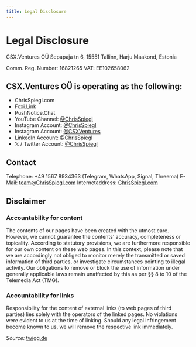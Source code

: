 ```yaml
---
title: Legal Disclosure
---
```


# Legal Disclosure

CSX.Ventures OÜ
Sepapaja tn 6, 15551 Tallinn, Harju Maakond, Estonia

Comm. Reg. Number: 16821265
VAT: EE102658062

## CSX.Ventures OÜ is operating as the following:

- ChrisSpiegl.com
- Foxi.Link
- PushNotice.Chat
- YouTube Channel: [@ChrisSpiegl](https://youtube.com/chrisspiegl)
- Instagram Account: [@ChrisSpiegl](https://instagram.com/chrisspiegl)
- Instagram Account: [@CSXVentures](https://instagram.com/csxventures)
- LinkedIn Account: [@ChrisSpiegl](https://linkedin.com/in/chrisspiegl)
- 𝕏 / Twitter Account: [@ChrisSpiegl](https://x.com/ChrisSpiegl)

## Contact

Telephone: +49 1567 8934363 (Telegram, WhatsApp, Signal, Threema)
E-Mail: [team@ChrisSpiegl.com](mailto:team@ChrisSpiegl.com)
Internetaddress: [ChrisSpiegl.com](https://ChrisSpiegl.com/)

## Disclaimer

### Accountability for content

The contents of our pages have been created with the utmost care. However, we cannot guarantee the contents’ accuracy, completeness or topicality. According to statutory provisions, we are furthermore responsible for our own content on these web pages. In this context, please note that we are accordingly not obliged to monitor merely the transmitted or saved information of third parties, or investigate circumstances pointing to illegal activity. Our obligations to remove or block the use of information under generally applicable laws remain unaffected by this as per §§ 8 to 10 of the Telemedia Act (TMG).

### Accountability for links

Responsibility for the content of external links (to web pages of third parties) lies solely with the operators of the linked pages. No violations were evident to us at the time of linking. Should any legal infringement become known to us, we will remove the respective link immediately.

*Source:* [twigg.de](http://www.twigg.de/haftungsausschlussimpressumenglisch.htm)
